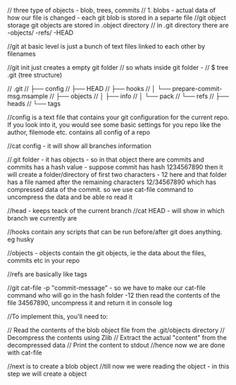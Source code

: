 
// three type of objects - blob, trees, commits
// 1. blobs - actual data of how our file is changed - each git blob is stored in a separte file
//git object storage git objects are stored in .object directory
// in .git directory there are -objects/ -refs/ -HEAD

//git at basic level is just a bunch of text files linked to each other by filenames

//git init just creates a empty git folder
// so whats inside git folder - 
// $ tree .git (tree structure)

// .git
// ├── config
// ├── HEAD
// ├── hooks
// │   └── prepare-commit-msg.msample
// ├── objects
// │   ├── info
// │   └── pack
// └── refs
//     ├── heads
//     └── tags

//config is a text file that contains your git configuration for the current repo. If you look into it, you would see some basic settings for you repo like the author, filemode etc. contains all config of a repo

//cat config - it will show all branches information



//.git folder - it has objects - so in that object there are commits and commits has a hash value - suppose commit has hash 1234567890 then it will create a folder/directory of first two characters - 12 here and that folder has a file named after the remaining characters 12/34567890 which has compressed data of the commit. so we use cat-file <hash> command to uncompress the data and be able ro read it

//head - keeps teack of the current branch
//cat HEAD - will show in which branch we currently are

//hooks contain any scripts that can be run before/after git does anything. eg husky 

//objects - objects contain the git objects, ie the data about the files, commits etc in your repo

//refs are basically like tags

//git cat-file -p "commit-message" - so we have to make our cat-file command who will go in the hash folder -12 then read the contents of the file 34567890, uncompress it and return it in console log

//To implement this, you'll need to:

// Read the contents of the blob object file from the .git/objects directory
// Decompress the contents using Zlib
// Extract the actual "content" from the decompressed data
// Print the content to stdout
//hence now we are done with cat-file

//next is to create a blob object
//till now we were reading the object - in this step we will create a object


